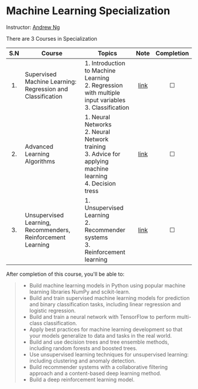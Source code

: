 # Machine Learning Specialization
Instructor: [Andrew Ng](https://www.andrewng.org/)

There are 3 Courses in Specialization

| S.N | Course | Topics | Note | Completion |
| :--: | ---- | ---- | :--: | :--: |
| 1. | Supervised Machine Learning: Regression and Classification | 1. Introduction to Machine Learning <br> 2. Regression with multiple input variables <br> 3. Classification | [link](./Course-1/README.md) | &#x2610; |
| 2. | Advanced Learning Algorithms | 1. Neural Networks <br> 2. Neural Network training <br> 3. Advice for applying machine learning <br> 4. Decision tress | [link](./Course-2/README.md) | &#x2610; |
| 3. | Unsupervised Learning, Recommenders, Reinforcement Learning | 1. Unsupervised Learning <br> 2. Recommender systems <br> 3. Reinforcement learning | [link](./Course-3/README.md) | &#x2610; |

After completion of this course, you'll be able to: 
>- Build machine learning models in Python using popular machine learning libraries NumPy and scikit-learn.
>- Build and train supervised machine learning models for prediction and binary classification tasks, including linear regression and logistic regression.
>- Build and train a neural network with TensorFlow to perform multi-class classification.
>- Apply best practices for machine learning development so that your models generalize to data and tasks in the real world.
>- Build and use decision trees and tree ensemble methods, including random forests and boosted trees.
>- Use unsupervised learning techniques for unsupervised learning: including clustering and anomaly detection.
>- Build recommender systems with a collaborative filtering approach and a content-based deep learning method.
>- Build a deep reinforcement learning model.
